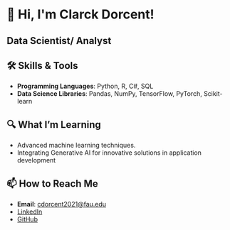 # 👋 Hi, I'm Clarck Dorcent!

## Data Scientist/ Analyst

## 🛠️ Skills & Tools
- **Programming Languages**: Python, R, C#, SQL
- **Data Science Libraries**: Pandas, NumPy, TensorFlow, PyTorch, Scikit-learn

## 🔍 What I’m Learning
- Advanced machine learning techniques.
- Integrating Generative AI for innovative solutions in application development

## 📫 How to Reach Me
- **Email**: cdorcent2021@fau.edu
- [LinkedIn](www.linkedin.com/in/clarck-dorcent-9794ab286)
- [GitHub](https://github.com/ClarckD02)

